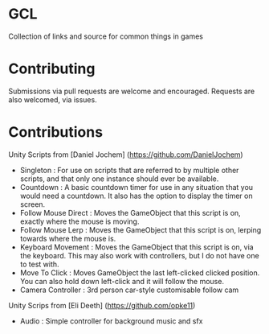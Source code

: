 # GCL
Collection of links and source for common things in games

# Contributing
Submissions via pull requests are welcome and encouraged.
Requests are also welcomed, via issues.

# Contributions
Unity Scripts from [Daniel Jochem] (https://github.com/DanielJochem)
- Singleton : For use on scripts that are referred to by multiple other scripts, and that only one instance should ever be available.
- Countdown : A basic countdown timer for use in any situation that you would need a countdown.  It also has the option to display the timer on screen.
- Follow Mouse Direct : Moves the GameObject that this script is on, exactly where the mouse is moving.
- Follow Mouse Lerp : Moves the GameObject that this script is on, lerping towards where the mouse is.
- Keyboard Movement : Moves the GameObject that this script is on, via the keyboard. This may also work with controllers, but I do not have one to test with.
- Move To Click : Moves GameObject the last left-clicked clicked position. You can also hold down left-click and it will follow the mouse.
- Camera Controller : 3rd person car-style customisable follow cam

Unity Scrips from [Eli Deeth] (https://github.com/opke11)
- Audio :  Simple controller for background music and sfx